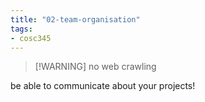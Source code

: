 ```yaml
---
title: "02-team-organisation"
tags: 
- cosc345
---
```



> [!WARNING] no web crawling


be able to communicate about your projects!